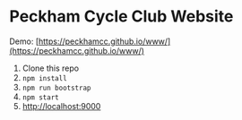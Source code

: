 # Peckham Cycle Club Website

Demo: [https://peckhamcc.github.io/www/](https://peckhamcc.github.io/www/)

1. Clone this repo
1. `npm install`
1. `npm run bootstrap`
1. `npm start`
1. [http://localhost:9000](http://localhost:9000)

